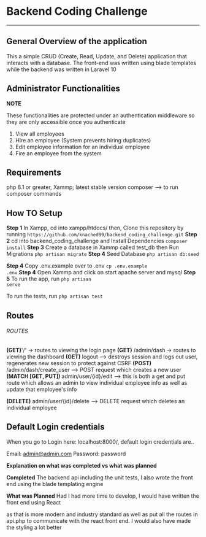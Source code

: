 <h1>Backend Coding Challenge</h1>
<hr/>

<h2>General Overview of the application</h2>
<p>This a simple CRUD (Create, Read, Update, and Delete) application that interacts with a database.
The front-end was written using blade templates while the backend was written in Laravel 10
</p>
<h2>Administrator Functionalities</h2>
<b>NOTE</b>
<p>These functionalities are protected under an authentication middleware so they are only accessible once you authenticate</p>
<ol>
<li>View all employees</li>
<li>Hire an employee (System prevents hiring duplicates)</li>
<li>Edit employee information for an individual employee</li>
<li>Fire an employee from the system </li>
</ol>
<h2>Requirements</h2>
php 8.1 or greater,
Xammp; latest stable version 
composer --> to run composer commands

<h2>How TO Setup</h2>
<p>
<b>Step 1</b>
In Xampp, cd into xampp/htdocs/ 
then,
Clone this repository by running
<code>https://github.com/knached99/backend_coding_challenge.git</code>
<b>Step 2</b>
cd into backend_coding_challenge and 
Install Dependencies 
<code>composer install</code>
<b>Step 3</b>
Create a database in Xammp called test_db 
then 
Run Migrations 
<code>php artisan migrate</code>
<b>Step 4</b>
Seed Database 
<code>php artisan db:seed</code>

<b>Step 4</b>
Copy .env.example over to .env
<code>cp .env.example .env</code>
<b>Step 4</b>
Open Xammp and click on start apache server and mysql
<b>Step 5</b>
To run the app, run <code>php artisan serve</code>

To run the tests, run <code>php artisan test</code>

</p>
<h2>Routes</h2>
<h6>ROUTES</h6>
<b>(GET)</b>'/' -> routes to viewing the login page 
<b>(GET)</b> /admin/dash -> routes to viewing the dashboard
<b>(GET)</b> logout --> destroys session and logs out user, regenerates new session to protect against CSRF 
<b>(POST)</b> /admin/dash/create_user --> POST request which creates a new user 
<b>(MATCH [GET, PUT]) </b> admin/user/{id}/edit --> this is both a get and put route which 
allows an admin to view individual employee info as well as update that employee's info

<b>(DELETE)</b> admin/user/{id}/delete --> DELETE request which deletes an individual employee

<h2>Default Login credentials</h2>
When you go to Login here: localhost:8000/, 
default login credentials are..

Email: admin@admin.com
Password: password

<b>Explanation on what was completed vs what was planned</b>

<b>Completed</b>
The backend api including the unit tests,
I also wrote the front end using the blade templating engine

<b>What was Planned</b>
Had I had more time to develop, I would have written the front end using React

as that is more modern and industry standard as well as put all the routes in api.php to communicate with the react front end. I would also have made the styling a lot better
